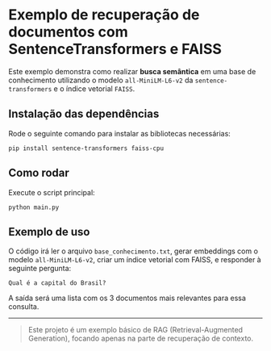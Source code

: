 # Exemplo de recuperação de documentos com SentenceTransformers e FAISS

Este exemplo demonstra como realizar **busca semântica** em uma base de conhecimento utilizando o modelo `all-MiniLM-L6-v2` da `sentence-transformers` e o índice vetorial `FAISS`.

## Instalação das dependências

Rode o seguinte comando para instalar as bibliotecas necessárias:

```
pip install sentence-transformers faiss-cpu
```

## Como rodar

Execute o script principal:

```
python main.py
```

## Exemplo de uso

O código irá ler o arquivo `base_conhecimento.txt`, gerar embeddings com o modelo `all-MiniLM-L6-v2`, criar um índice vetorial com FAISS, e responder à seguinte pergunta:

```
Qual é a capital do Brasil?
```

A saída será uma lista com os 3 documentos mais relevantes para essa consulta.

---

> Este projeto é um exemplo básico de RAG (Retrieval-Augmented Generation), focando apenas na parte de recuperação de contexto.
